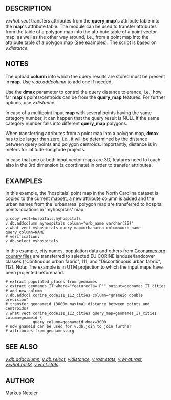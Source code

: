 ## DESCRIPTION

*v.what.vect* transfers attributes from the **query_map**\'s attribute
table into the **map**\'s attribute table. The module can be used to
transfer attributes from the table of a polygon map into the attribute
table of a point vector map, as well as the other way around, i.e., from
a point map into the attribute table of a polygon map (See examples).
The script is based on *v.distance*.

## NOTES

The upload **column** into which the query results are stored must be
present in **map**. Use *v.db.addcolumn* to add one if needed.

Use the **dmax** parameter to control the query distance tolerance,
i.e., how far **map**\'s points/centroids can be from the **query_map**
features. For further options, use *v.distance*.

In case of a multipoint input **map** with several points having the
same category number, it can happen that the query result is NULL if the
same category number falls into different **query_map** polygons.

When transferring attributes from a point map into a polygon map,
**dmax** has to be larger than zero, i.e., it will be determined by the
distance between query points and polygon centroids. Importantly,
distance is in meters for latitude-longitude projects.

In case that one or both input vector maps are 3D, features need to
touch also in the 3rd dimension (z coordinate) in order to transfer
attributes.

## EXAMPLES

In this example, the \'hospitals\' point map in the North Carolina
dataset is copied to the current mapset, a new attribute column is added
and the urban names from the \'urbanarea\' polygon map are transferred
to hospital points locations in \'myhospitals\' map:

```
g.copy vect=hospitals,myhospitals
v.db.addcolumn myhospitals column="urb_name varchar(25)"
v.what.vect myhospitals query_map=urbanarea column=urb_name query_column=NAME
# verification:
v.db.select myhospitals
```

In this example, city names, population data and others from
[Geonames.org country files](http://download.geonames.org/export/dump/)
are transferred to selected EU CORINE landuse/landcover classes
(\"Continuous urban fabric\", 111, and \"Discontinuous urban fabric\",
112). Note: The example is in UTM projection to which the input maps
have been projected beforehand.

```
# extract populated places from geonames
v.extract geonames_IT where="featurecla='P'" output=geonames_IT_cities
# add new column
v.db.addcol corine_code111_112_cities column="gnameid double precision"
# transfer geonameid (3000m maximal distance between points and centroids)
v.what.vect corine_code111_112_cities query_map=geonames_IT_cities column=gnameid \
            query_column=geonameid dmax=3000
# now gnameid can be used for v.db.join to join further
# attributes from geonames.org
```

## SEE ALSO

*[v.db.addcolumn](v.db.addcolumn.html), [v.db.select](v.db.select.html),
[v.distance](v.distance.html), [v.rast.stats](v.rast.stats.html),
[v.what.rast](v.what.rast.html), [v.what.rast3](v.what.rast3.html),
[v.vect.stats](v.vect.stats.html)*

## AUTHOR

Markus Neteler
